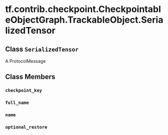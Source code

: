<div itemscope itemtype="http://developers.google.com/ReferenceObject">
<meta itemprop="name" content="tf.contrib.checkpoint.CheckpointableObjectGraph.TrackableObject.SerializedTensor" />
<meta itemprop="path" content="Stable" />
<meta itemprop="property" content="checkpoint_key"/>
<meta itemprop="property" content="full_name"/>
<meta itemprop="property" content="name"/>
<meta itemprop="property" content="optional_restore"/>
</div>

# tf.contrib.checkpoint.CheckpointableObjectGraph.TrackableObject.SerializedTensor

## Class `SerializedTensor`



A ProtocolMessage

## Class Members

<h3 id="checkpoint_key"><code>checkpoint_key</code></h3>

<h3 id="full_name"><code>full_name</code></h3>

<h3 id="name"><code>name</code></h3>

<h3 id="optional_restore"><code>optional_restore</code></h3>

